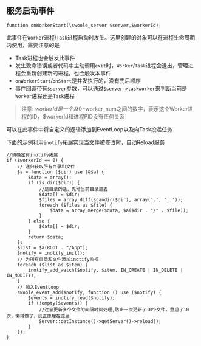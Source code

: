 服务启动事件
------

```
function onWorkerStart(\swoole_server $server,$workerId);
```

此事件在`Worker`进程/`Task`进程启动时发生。这里创建的对象可以在进程生命周期内使用，需要注意的是

- Task进程也会触发此事件
- 发生致命错误或者代码中主动调用`exit`时，`Worker`/`Task`进程会退出，管理进程会重新创建新的进程，也会触发本事件
- `onWorkerStart`/`onStart`是并发执行的，没有先后顺序
- 事件回调带有`$server`参数，可以通过`$server->taskworker`来判断当前是`Worker`进程还是`Task`进程

> 注意: $workerId是一个从0-$worker_num之间的数字，表示这个Worker进程的ID，$workerId和进程PID没有任何关系

可以在此事件中将自定义的逻辑添加到EventLoop以及向Task投递任务

下面的示例利用`inotify`拓展实现当文件被修改时，自动Reload服务

```
//请确定有inotify拓展
if ($workerId == 0) {
    // 递归获取所有目录和文件
    $a = function ($dir) use (&$a) {
        $data = array();
        if (is_dir($dir)) {
            //是目录的话，先增当前目录进去
            $data[] = $dir;
            $files = array_diff(scandir($dir), array('.', '..'));
            foreach ($files as $file) {
                $data = array_merge($data, $a($dir . "/" . $file));
            }
        } else {
            $data[] = $dir;
        }
        return $data;
    };
    $list = $a(ROOT . "/App");
    $notify = inotify_init();
    // 为所有目录和文件添加inotify监视
    foreach ($list as $item) {
        inotify_add_watch($notify, $item, IN_CREATE | IN_DELETE | IN_MODIFY);
    }
    // 加入EventLoop
    swoole_event_add($notify, function () use ($notify) {
        $events = inotify_read($notify);
        if (!empty($events)) {
            //注意更新多个文件的间隔时间处理,防止一次更新了10个文件，重启了10次，懒得做了，反正原理在这里
            Server::getInstance()->getServer()->reload();
        }
    });
}
```
   